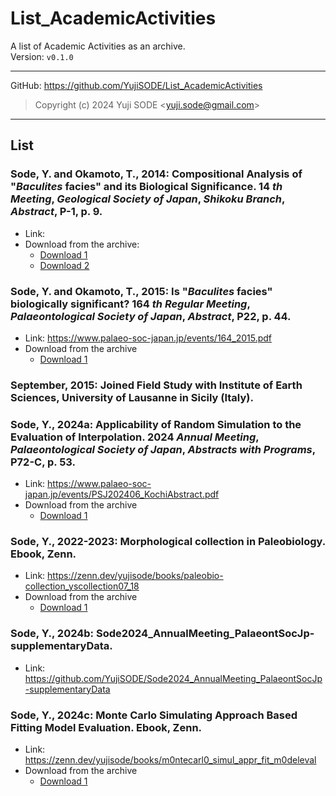 # List_AcademicActivities
A list of Academic Activities as an archive.  
Version: `v0.1.0`
___
GitHub: https://github.com/YujiSODE/List_AcademicActivities  
>Copyright (c) 2024 Yuji SODE \<yuji.sode@gmail.com\>  
______
## List
### Sode, Y. and Okamoto, T., 2014: Compositional Analysis of "_Baculites_ facies" and its Biological Significance. 14 _th_ _Meeting_, _Geological_ _Society_ _of_ _Japan_, _Shikoku_ _Branch_, _Abstract_, P-1, p. 9. 
- Link:
- Download from the archive: 
  - [Download 1](https://github.com/YujiSODE/List_AcademicActivities/blob/main/%E7%AC%AC14%E5%9B%9E%E6%97%A5%E6%9C%AC%E5%9C%B0%E8%B3%AA%E5%AD%A6%E4%BC%9A-%E5%9B%9B%E5%9B%BD%E6%94%AF%E9%83%A8%E7%B7%8F%E4%BC%9A%E3%83%BB%E8%AC%9B%E6%BC%94%E4%BC%9A_%E5%85%AC%E6%BC%94%E8%A6%81%E6%97%A8%E9%9B%86/%E7%AC%AC14%E5%9B%9E%E6%97%A5%E6%9C%AC%E5%9C%B0%E8%B3%AA%E5%AD%A6%E4%BC%9A-%E5%9B%9B%E5%9B%BD%E6%94%AF%E9%83%A8%E7%B7%8F%E4%BC%9A%E3%83%BB%E8%AC%9B%E6%BC%94%E4%BC%9A_%E5%85%AC%E6%BC%94%E8%A6%81%E6%97%A8%E9%9B%86_2014-Dec-20.pdf) 
  - [Download 2](https://github.com/YujiSODE/List_AcademicActivities/blob/main/%E7%AC%AC14%E5%9B%9E%E6%97%A5%E6%9C%AC%E5%9C%B0%E8%B3%AA%E5%AD%A6%E4%BC%9A-%E5%9B%9B%E5%9B%BD%E6%94%AF%E9%83%A8%E7%B7%8F%E4%BC%9A%E3%83%BB%E8%AC%9B%E6%BC%94%E4%BC%9A_%E5%85%AC%E6%BC%94%E8%A6%81%E6%97%A8%E9%9B%86/Baculites_facies%E3%81%AE%E7%B5%84%E6%88%90%E8%A7%A3%E6%9E%90%E3%81%A8%E3%81%9D%E3%81%AE%E7%94%9F%E7%89%A9%E5%AD%A6%E7%9A%84%E6%84%8F%E7%BE%A9_%E6%97%A9%E5%87%BA%E9%9B%84%E5%8F%B8_2014-Dec-20.pdf) 

### Sode, Y. and Okamoto, T., 2015: Is "_Baculites_ facies" biologically significant? 164 _th_ _Regular_ _Meeting_, _Palaeontological_ _Society_ _of_ _Japan_, _Abstract_, P22, p. 44. 
- Link: https://www.palaeo-soc-japan.jp/events/164_2015.pdf 
- Download from the archive
  - [Download 1](https://github.com/YujiSODE/List_AcademicActivities/blob/main/2015_164th_RegularMeeting_PalaeontSocJapan.pdf) 

### September, 2015: Joined Field Study with Institute of Earth Sciences, University of Lausanne in Sicily (Italy). 

### Sode, Y., 2024a: Applicability of Random Simulation to the Evaluation of Interpolation. 2024 _Annual_ _Meeting_, _Palaeontological_ _Society_ _of_ _Japan_, _Abstracts_ _with_ _Programs_, P72-C, p. 53. 
- Link: https://www.palaeo-soc-japan.jp/events/PSJ202406_KochiAbstract.pdf 
- Download from the archive
  - [Download 1](https://github.com/YujiSODE/List_AcademicActivities/blob/main/PSJ202406_KochiAbstract.pdf) 

### Sode, Y., 2022-2023: Morphological collection in Paleobiology. Ebook, Zenn. 
- Link: https://zenn.dev/yujisode/books/paleobio-collection_yscollection07_18 
- Download from the archive
  - [Download 1](#) 

### Sode, Y., 2024b: Sode2024_AnnualMeeting_PalaeontSocJp-supplementaryData. 
- Link: https://github.com/YujiSODE/Sode2024_AnnualMeeting_PalaeontSocJp-supplementaryData 

### Sode, Y., 2024c: Monte Carlo Simulating Approach Based Fitting Model Evaluation. Ebook, Zenn. 
- Link: https://zenn.dev/yujisode/books/m0ntecarl0_simul_appr_fit_m0deleval 
- Download from the archive
  - [Download 1](#) 

